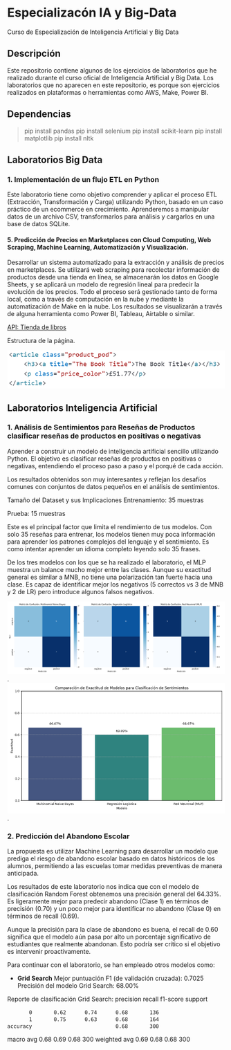 # Especializacón IA y Big-Data

Curso de Especialización de Inteligencia Artificial y Big Data

## Descripción

Este repositorio contiene algunos de los ejercicios de laboratorios que he realizado durante el curso oficial de Inteligencia Artificial y Big Data. Los laboratorios que no aparecen en este repositorio, es porque son ejercicios realizados en plataformas o herramientas como AWS, Make, Power BI.

## Dependencias

> pip install pandas
> pip install selenium
> pip install scikit-learn
> pip install matplotlib
> pip install nltk

## Laboratorios Big Data

### 1. Implementación de un flujo ETL en Python

Este laboratorio tiene como objetivo comprender y aplicar el proceso ETL (Extracción, Transformación y Carga) utilizando Python, basado en un caso práctico de un ecommerce en crecimiento. Aprenderemos a manipular datos de un archivo CSV, transformarlos para análisis y cargarlos en una base de datos SQLite.

#### 5. Predicción de Precios en Marketplaces con Cloud Computing, Web Scraping, Machine Learning, Automatización y Visualización.

Desarrollar un sistema automatizado para la extracción y análisis de precios en marketplaces. Se utilizará web scraping para recolectar información de productos desde una tienda en línea, se almacenarán los datos en Google Sheets, y se aplicará un modelo de regresión lineal para predecir la evolución de los precios. Todo el proceso será gestionado tanto de forma local, como a través de computación en la nube y mediante la automatización de Make en la nube. Los resultados se visualizarán a través de alguna herramienta como Power BI, Tableau, Airtable o similar.

[API: Tienda de libros](https://books.toscrape.com/)

Estructura de la página.

![Estructura de la página](./images/scrapping.png)

## Laboratorios Inteligencia Artificial

### 1. Análisis de Sentimientos para Reseñas de Productos clasificar reseñas de productos en positivas o negativas

Aprender a construir un modelo de inteligencia artificial sencillo utilizando Python. El objetivo es clasificar reseñas de productos en positivas o negativas, entendiendo el proceso paso a paso y el porqué de cada acción.

Los resultados obtenidos son muy interesantes y reflejan los desafíos comunes con conjuntos de datos pequeños en el análisis de sentimientos.

Tamaño del Dataset y sus Implicaciones
Entrenamiento: 35 muestras

Prueba: 15 muestras

Este es el principal factor que limita el rendimiento de tus modelos. Con solo 35 reseñas para entrenar, los modelos tienen muy poca información para aprender los patrones complejos del lenguaje y el sentimiento. Es como intentar aprender un idioma completo leyendo solo 35 frases.

De los tres modelos con los que se ha realizado el laboratorio, el MLP muestra un balance mucho mejor entre las clases. Aunque su exactitud general es similar a MNB, no tiene una polarización tan fuerte hacia una clase. Es capaz de identificar mejor los negativos (5 correctos vs 3 de MNB y 2 de LR) pero introduce algunos falsos negativos.

<div style="text-align:center"><img src="./comparacion_matrices_confusion.png" /></div>.

<div style="text-align:center"><img src="./comparacion_exactitud_modelos.png" /></div>.

### 2. Predicción del Abandono Escolar

La propuesta es utilizar Machine Learning para desarrollar un modelo que prediga el riesgo de abandono escolar basado en datos históricos de los alumnos, permitiendo a las escuelas tomar medidas preventivas de manera anticipada.

Los resultados de este laboratorio nos indica que con el modelo de clasificación Random Forest obtenemos una precisión general del 64.33%. Es ligeramente mejor para predecir abandono (Clase 1) en términos de precisión (0.70) y un poco mejor para identificar no abandono (Clase 0) en términos de recall (0.69).

Aunque la precisión para la clase de abandono es buena, el recall de 0.60 significa que el modelo aún pasa por alto un porcentaje significativo de estudiantes que realmente abandonan. Esto podría ser crítico si el objetivo es intervenir proactivamente.

Para continuar con el laboratorio, se han empleado otros modelos como:

- **Grid Search**
Mejor puntuación F1 (de validación cruzada): 0.7025
Precisión del modelo Grid Search: 68.00%

Reporte de clasificación Grid Search:
              precision    recall  f1-score   support

           0       0.62      0.74      0.68       136
           1       0.75      0.63      0.68       164
    accuracy                           0.68       300
   macro avg       0.68      0.69      0.68       300
weighted avg       0.69      0.68      0.68       300